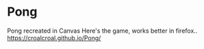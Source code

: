 # Pong
 Pong recreated in Canvas
Here's the game, works better in firefox..
https://croalcroal.github.io/Pong/
